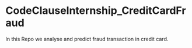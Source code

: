 # CodeClauseInternship_CreditCardFraud
In this Repo we analyse and predict fraud transaction in credit card.
